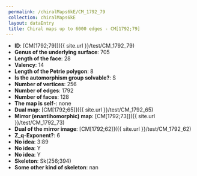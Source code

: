 ```yaml
--- 
 permalink: /chiralMaps6kE/CM_1792_79 
 collection: chiralMaps6kE
 layout: dataEntry
 title: Chiral maps up to 6000 edges - CM[1792;79]
---
```


- **ID**: [CM[1792;79]]({{ site.url }}/test/CM_1792_79)
- **Genus of the underlying surface**: 705
- **Length of the face**: 28
- **Valency**: 14
- **Length of the Petrie polygon**: 8
- **Is the automorphism group solvable?**: S
- **Number of vertices**: 256
- **Number of edges**: 1792
- **Number of faces**: 128
- **The map is self-**: none
- **Dual map**: [CM[1792;65]]({{ site.url }}/test/CM_1792_65)
- **Mirror (enantihomorphic) map**: [CM[1792;73]]({{ site.url }}/test/CM_1792_73)
- **Dual of the mirror image**: [CM[1792;62]]({{ site.url }}/test/CM_1792_62)
- **Z_q-Exponent?**: 6
- **No idea**:  3:89
- **No idea**: Y
- **No idea**: Y
- **Skeleton**: Sk(256;394)
- **Some other kind of skeleton**: nan
